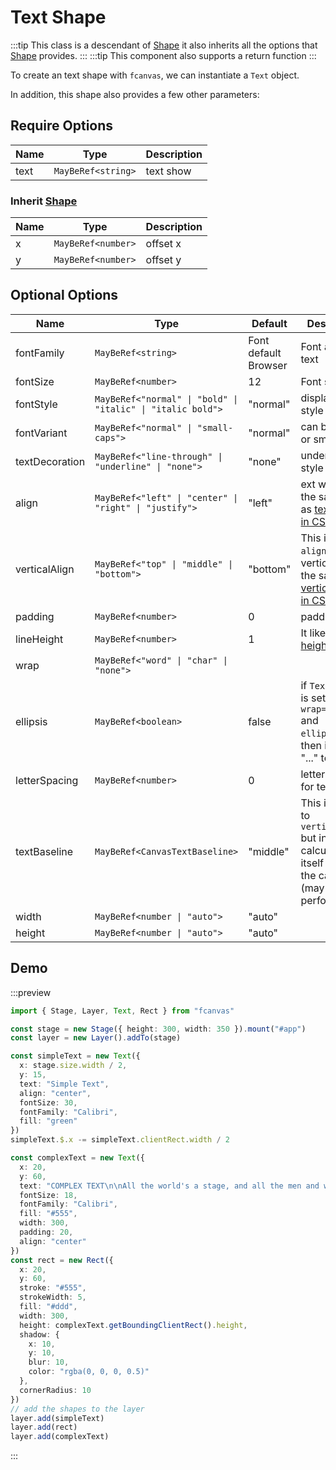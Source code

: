 # Text Shape

:::tip
This class is a descendant of [Shape](/guide/essentials/Shape) it also inherits all the options that [Shape](/guide/essentials/Shape) provides.
:::
:::tip
This component also supports a return function
:::

To create an text shape with `fcanvas`, we can instantiate a `Text` object.

In addition, this shape also provides a few other parameters:

## Require Options

| Name | Type               | Description |
| ---- | ------------------ | ----------- |
| text | `MayBeRef<string>` | text show   |

### Inherit [Shape](/guide/essentials/Shape)

| Name | Type               | Description |
| ---- | ------------------ | ----------- |
| x    | `MayBeRef<number>` | offset x    |
| y    | `MayBeRef<number>` | offset y    |

## Optional Options

| Name           | Type                                                        | Default              | Description                                                                                                                                      |
| -------------- | ----------------------------------------------------------- | -------------------- | ------------------------------------------------------------------------------------------------------------------------------------------------ |
| fontFamily     | `MayBeRef<string>`                                          | Font default Browser | Font apply to text                                                                                                                               |
| fontSize       | `MayBeRef<number>`                                          | 12                   | Font size                                                                                                                                        |
| fontStyle      | `MayBeRef<"normal" \| "bold" \| "italic" \| "italic bold">` | "normal"             | display font style                                                                                                                               |
| fontVariant    | `MayBeRef<"normal" \| "small-caps">`                        | "normal"             | can be normal or small-caps                                                                                                                      |
| textDecoration | `MayBeRef<"line-through" \| "underline" \| "none">`         | "none"               | underline style                                                                                                                                  |
| align          | `MayBeRef<"left" \| "center" \| "right" \| "justify">`      | "left"               | ext will display the same style as [text-align in CSS](https://developer.mozilla.org/en-US/docs/Web/CSS/text-align)                              |
| verticalAlign  | `MayBeRef<"top" \| "middle" \| "bottom">`                   | "bottom"             | This is like `align` but for vertical. it's the same as [vertical-align in CSS](https://developer.mozilla.org/en-US/docs/Web/CSS/vertical-align) |
| padding        | `MayBeRef<number>`                                          | 0                    | padding text                                                                                                                                     |
| lineHeight     | `MayBeRef<number>`                                          | 1                    | It like [line-height in CSS](https://developer.mozilla.org/en-US/docs/Web/CSS/line-height)                                                       |
| wrap           | `MayBeRef<"word" \| "char" \| "none">`                      |
| ellipsis       | `MayBeRef<boolean>`                                         | false                | if `Text` config is set to `wrap="none"` and `ellipsis=true`, then it will add "..." to the end                                                  |
| letterSpacing  | `MayBeRef<number>`                                          | 0                    | letter spacing for text                                                                                                                          |
| textBaseline   | `MayBeRef<CanvasTextBaseline>`                              | "middle"             | This is similar to `verticalAlign` but instead of calculating it itself it uses the canvas api (may improve performance)                         |
| width          | `MayBeRef<number \| "auto">`                                | "auto"               |                                                                                                                                                  |
| height         | `MayBeRef<number \| "auto">`                                | "auto"               |                                                                                                                                                  |

## Demo

:::preview
```ts
import { Stage, Layer, Text, Rect } from "fcanvas"

const stage = new Stage({ height: 300, width: 350 }).mount("#app")
const layer = new Layer().addTo(stage)

const simpleText = new Text({
  x: stage.size.width / 2,
  y: 15,
  text: "Simple Text",
  align: "center",
  fontSize: 30,
  fontFamily: "Calibri",
  fill: "green"
})
simpleText.$.x -= simpleText.clientRect.width / 2

const complexText = new Text({
  x: 20,
  y: 60,
  text: "COMPLEX TEXT\n\nAll the world's a stage, and all the men and women merely players. They have their exits and their entrances.",
  fontSize: 18,
  fontFamily: "Calibri",
  fill: "#555",
  width: 300,
  padding: 20,
  align: "center"
})
const rect = new Rect({
  x: 20,
  y: 60,
  stroke: "#555",
  strokeWidth: 5,
  fill: "#ddd",
  width: 300,
  height: complexText.getBoundingClientRect().height,
  shadow: {
    x: 10,
    y: 10,
    blur: 10,
    color: "rgba(0, 0, 0, 0.5)"
  },
  cornerRadius: 10
})
// add the shapes to the layer
layer.add(simpleText)
layer.add(rect)
layer.add(complexText)
```
:::
